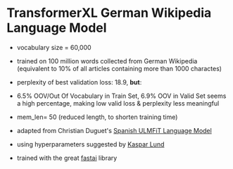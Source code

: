 # TransformerXL German Wikipedia Language Model 
- vocabulary size = 60,000
- trained on 100 million words collected from German Wikipedia (equivalent to 10% of all articles containing more than 1000 charactes)
- perplexity of best validation loss: 18.9, **but**:
- 6.5% OOV/Out Of Vocabulary in Train Set, 6.9% OOV in Valid Set seems a high percentage, making low valid loss & perplexity less meaningful
- mem_len= 50 (reduced length, to shorten training time)

- adapted from Christian Duguet's [Spanish ULMFiT Language Model][duguet]
- using hyperparameters suggested by [Kaspar Lund][lund] 
- trained with the great [fastai][linkfastai] library 


[linkfastai]: <http://docs.fast.ai>
[lund]: <https://forums.fast.ai/t/training-transformerxl/40104>
[duguet]: <https://github.com/cduguet/ulmfit-es/blob/master/ULMFit-TransfXL.ipynb>
